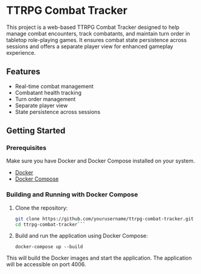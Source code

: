 # TTRPG Combat Tracker

This project is a web-based TTRPG Combat Tracker designed to help manage combat 
encounters, track combatants, and maintain turn order in tabletop role-playing games. 
It ensures combat state persistence across sessions and offers a separate player view 
for enhanced gameplay experience.

## Features

- Real-time combat management
- Combatant health tracking
- Turn order management
- Separate player view
- State persistence across sessions

## Getting Started

### Prerequisites

Make sure you have Docker and Docker Compose installed on your system.

- [Docker](https://docs.docker.com/get-docker/)
- [Docker Compose](https://docs.docker.com/compose/install/)

### Building and Running with Docker Compose

1. Clone the repository:

   ```bash
   git clone https://github.com/yourusername/ttrpg-combat-tracker.git
   cd ttrpg-combat-tracker```

2. Build and run the application using Docker Compose:

   ```docker-compose up --build```

This will build the Docker images and start the application. The application
will be accessible on port 4006.

